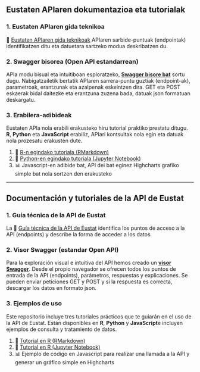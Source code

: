 
## Eustaten APIaren dokumentazioa eta tutorialak     

###  **1. Eustaten APIaren gida teknikoa**
📘 [Eustaten APIaren gida teknikoak](doc/doc_API_eu.md) APIaren sarbide-puntuak (endpointak) identifikatzen ditu eta datuetara sartzeko modua deskribatzen du.

### 2. Swagger bisorea (Open API estandarrean)

APIa modu bisual eta intuitiboan esploratzeko, [**Swagger bisore bat**](https://uxue-sudupe.github.io/API-Eustat/swagger/eu/) sortu dugu. Nabigatzailetik bertatik 
APIaren sarrera-puntu guztiak (endpoint-ak), parametroak, erantzunak eta azalpenak eskeintzen dira. GET eta POST eskaerak bidal daitezke eta erantzuna zuzena bada, datuak json formatuan deskargatu.

### 3. Erabilera-adibideak
Eustaten APIa nola erabili erakusteko hiru tutorial praktiko prestatu ditugu. **R**, **Python** eta **JavaScript** erabiliz, APIari kontsultak nola egin eta datuak nola prozesatu erakusten dute.

1. 📘 [R-n egindako tutoriala (RMarkdown)](Tutorial_API_Eustat_R.Rmd)  
2. 📙 [Python-en egindako tutoriala (Jupyter Notebook)](Tutorial_API_Eustat_Python.ipynb)
3. 📊 Javascript-en adibide bat, API dei bat eginez Highcharts grafiko simple bat nola sortzen den erakusteko

  ---
  
## Documentación y tutoriales de la API de Eustat  

###  **1. Guía técnica de la API de Eustat**

La 📘 [Guía técnica de la API de Eustat](doc/doc_API_es.md) identifica los puntos de acceso a la API (endpoints) y describe la forma de acceder a los datos.

### 2. Visor Swagger (estandar Open API)

Para la exploración visual e intuitiva del API hemos creado un [**visor Swagger**](https://uxue-sudupe.github.io/API-Eustat/swagger/es/). Desde el propio navegador se ofrecen todos 
los puntos de entrada de la API (endpoints), parámetros, respuestas y explicaciones. Se pueden enviar peticiones GET y POST y si la respuesta es correcta, descargar los datos en formato json.

### 3. Ejemplos de uso

Este repositorio incluye tres tutoriales prácticos que te guiarán en el uso de la API de Eustat. Están disponibles en **R**, **Python** y **JavaScript**e incluyen ejemplos de consulta y tratamiento de datos.

1. 📘 [Tutorial en R (RMarkdown)](Tutorial_API_Eustat_R.Rmd)  
2. 📙 [Tutorial en R (Jupyter Notebook)](Tutorial_API_Eustat_R.ipynb)  
3. 📊 Ejemplo de código en Javascript para realizar una llamada a la API y generar un gráfico simple en Highcharts
